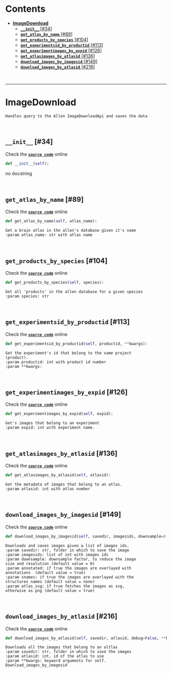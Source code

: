 



Contents
========

* [**ImageDownload**](#imagedownload)
	* [**`__init__`** [#34]](#__init__-34)
	* [**`get_atlas_by_name`** [#89]](#get_atlas_by_name-89)
	* [**`get_products_by_species`** [#104]](#get_products_by_species-104)
	* [**`get_experimentsid_by_productid`** [#113]](#get_experimentsid_by_productid-113)
	* [**`get_experimentimages_by_expid`** [#126]](#get_experimentimages_by_expid-126)
	* [**`get_atlasimages_by_atlasid`** [#136]](#get_atlasimages_by_atlasid-136)
	* [**`download_images_by_imagesid`** [#149]](#download_images_by_imagesid-149)
	* [**`download_images_by_atlasid`** [#216]](#download_images_by_atlasid-216)


&nbsp;

--------
# **ImageDownload**


```
Handles query to the Allen ImageDownloadApi and saves the data
```

&nbsp;
## **`__init__`** [#34]
  
Check the [***``source code``***](https://github.com/BrancoLab/BrainRender/tree/brainglobeintegration/blob/master/brainrender/ABA/atlas_images.py#L34) online

```python
def __init__(self):
```  


no docstring

&nbsp;
## **`get_atlas_by_name`** [#89]
  
Check the [***``source code``***](https://github.com/BrancoLab/BrainRender/tree/brainglobeintegration/blob/master/brainrender/ABA/atlas_images.py#L89) online

```python
def get_atlas_by_name(self, atlas_name):
```  


```text
Get a brain atlas in the allen's database given it's name
:param atlas_name: str with atlas name
```

&nbsp;
## **`get_products_by_species`** [#104]
  
Check the [***``source code``***](https://github.com/BrancoLab/BrainRender/tree/brainglobeintegration/blob/master/brainrender/ABA/atlas_images.py#L104) online

```python
def get_products_by_species(self, species):
```  


```text
Get all 'products' in the allen database for a given species
:param species: str
```

&nbsp;
## **`get_experimentsid_by_productid`** [#113]
  
Check the [***``source code``***](https://github.com/BrancoLab/BrainRender/tree/brainglobeintegration/blob/master/brainrender/ABA/atlas_images.py#L113) online

```python
def get_experimentsid_by_productid(self, productid, **kwargs):
```  


```text
Get the experiment's id that belong to the same project
(product).
:param productid: int with product id number
:param **kwargs:
```

&nbsp;
## **`get_experimentimages_by_expid`** [#126]
  
Check the [***``source code``***](https://github.com/BrancoLab/BrainRender/tree/brainglobeintegration/blob/master/brainrender/ABA/atlas_images.py#L126) online

```python
def get_experimentimages_by_expid(self, expid):
```  


```text
Get's images that belong to an experiment
:param expid: int with experiment name.
```

&nbsp;
## **`get_atlasimages_by_atlasid`** [#136]
  
Check the [***``source code``***](https://github.com/BrancoLab/BrainRender/tree/brainglobeintegration/blob/master/brainrender/ABA/atlas_images.py#L136) online

```python
def get_atlasimages_by_atlasid(self, atlasid):
```  


```text
Get the metadata of images that belong to an atlas.
:param atlasid: int with atlas number
```

&nbsp;
## **`download_images_by_imagesid`** [#149]
  
Check the [***``source code``***](https://github.com/BrancoLab/BrainRender/tree/brainglobeintegration/blob/master/brainrender/ABA/atlas_images.py#L149) online

```python
def download_images_by_imagesid(self, savedir, imagesids, downsample=0, annotated=True, snames=None, atlas_svg=True):
```  


```text
Downloads and saves images given a list of images ids.
:param savedir: str, folder in which to save the image
:param imagesids: list of int with images ids
:param downsample: downsample factor, to reduce the image
size and resolution (default value = 0)
:param annotated: if true the images are overlayed with
annotations  (default value = true)
:param snames: if true the images are overlayed with the
structures names (default value = none)
:param atlas_svg: if true fetches the images as svg,
otherwise as png (default value = true)
```

&nbsp;
## **`download_images_by_atlasid`** [#216]
  
Check the [***``source code``***](https://github.com/BrancoLab/BrainRender/tree/brainglobeintegration/blob/master/brainrender/ABA/atlas_images.py#L216) online

```python
def download_images_by_atlasid(self, savedir, atlasid, debug=False, **kwargs):
```  


```text
Downloads all the images that belong to an altlas
:param savedir: str, folder in which to save the images
:param atlasid: int, id of the atlas to use
:param **kwargs: keyword arguments for self.
Download_images_by_imagesid
```